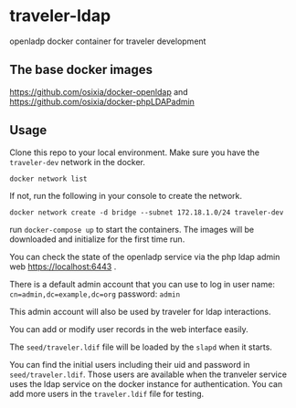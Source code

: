 # traveler-ldap
openladp docker container for traveler development

## The base docker images

https://github.com/osixia/docker-openldap
and https://github.com/osixia/docker-phpLDAPadmin

## Usage

Clone this repo to your local environment. Make sure you have the `traveler-dev` network in the docker.
```
docker network list
```

If not, run the following in your console to create the network.

```
docker network create -d bridge --subnet 172.18.1.0/24 traveler-dev
```

run `docker-compose up` to start the containers. The images will be downloaded and initialize for the first time run.

You can check the state of the openladp service via the php ldap admin web
<https://localhost:6443> .

There is a default admin account that you can use to log in
user name: `cn=admin,dc=example,dc=org`
password: `admin`

This admin account will also be used by traveler for ldap interactions.

You can add or modify user records in the web interface easily.

The `seed/traveler.ldif` file will be loaded by the `slapd` when it starts.

You can find the initial users including their uid and password in `seed/traveler.ldif`. Those users are available when the tranveler service uses the ldap service on the docker instance for authentication. You can add more users in the `traveler.ldif` file for testing.
